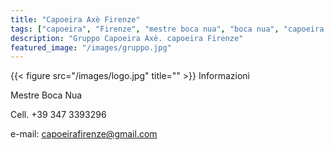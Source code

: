 ```yaml
---
title: "Capoeira Axè Firenze"
tags: ["capoeira", "Firenze", "mestre boca nua", "boca nua", "capoeira axè"]
description: "Gruppo Capoeira Axè. capoeira Firenze"
featured_image: "/images/gruppo.jpg"
---
```


{{< figure src="/images/logo.jpg" title="" >}}
Informazioni

Mestre Boca Nua

Cell. +39 347 3393296

e-mail: capoeirafirenze@gmail.com
